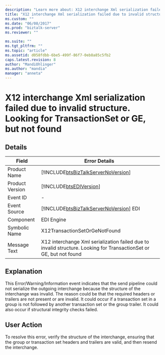 ```yaml
---
description: "Learn more about: X12 interchange Xml serialization failed due to invalid structure. Looking for TransactionSet or GE, but not found"
title: "X12 interchange Xml serialization failed due to invalid structure. Looking for TransactionSet or GE, but not found | Microsoft Docs"
ms.custom: ""
ms.date: "06/08/2017"
ms.prod: "biztalk-server"
ms.reviewer: ""

ms.suite: ""
ms.tgt_pltfrm: ""
ms.topic: "article"
ms.assetid: d058fdbb-6be5-499f-86f7-0eb8a85c5fb2
caps.latest.revision: 8
author: "MandiOhlinger"
ms.author: "mandia"
manager: "anneta"
---
```

# X12 interchange Xml serialization failed due to invalid structure. Looking for TransactionSet or GE, but not found
## Details  
  
| Field | Error Details | 
|-----------------|--------------------------------------------------------------------------------------------------------------------|
|  Product Name   |                 [!INCLUDE[btsBizTalkServerNoVersion](../includes/btsbiztalkservernoversion-md.md)]                 |
| Product Version |                             [!INCLUDE[btsEDIVersion](../includes/btsediversion-md.md)]                             |
|    Event ID     |                                                         -                                                          |
|  Event Source   |               [!INCLUDE[btsBizTalkServerNoVersion](../includes/btsbiztalkservernoversion-md.md)] EDI               |
|    Component    |                                                     EDI Engine                                                     |
|  Symbolic Name  |                                           X12TransactionSetOrGeNotFound                                            |
|  Message Text   | X12 interchange Xml serialization failed due to invalid structure. Looking for TransactionSet or GE, but not found |
  
## Explanation  
 This Error/Warning/Information event indicates that the send pipeline could not serialize the outgoing interchange because the structure of the interchange was invalid. The reason could be that the required headers or trailers are not present or are invalid. It could occur if a transaction set in a group is not followed by another transaction set or the group trailer. It could also occur if structural integrity checks failed.  
  
## User Action  
 To resolve this error, verify the structure of the interchange, ensuring that the group or transaction set headers and trailers are valid, and then resend the interchange.
